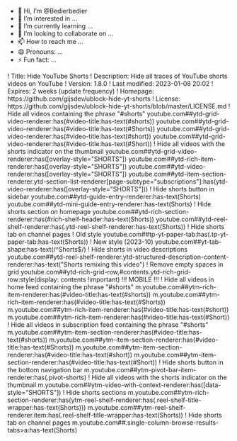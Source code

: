 - 👋 Hi, I’m @Bedierbedier
- 👀 I’m interested in ...
- 🌱 I’m currently learning ...
- 💞️ I’m looking to collaborate on ...
- 📫 How to reach me ...
- 😄 Pronouns: ...
- ⚡ Fun fact: ...

<!---
Bedierbedier/Bedierbedier is a ✨ special ✨ repository because its `README.md` (this file) appears on your GitHub profile.
You can click the Preview link to take a look at your changes.
--->! Title: Hide YouTube Shorts ! Description: Hide all traces of YouTube shorts videos on YouTube ! Version: 1.8.0 ! Last modified: 2023-01-08 20:02 ! Expires: 2 weeks (update frequency) ! Homepage: https://github.com/gijsdev/ublock-hide-yt-shorts ! License: https://github.com/gijsdev/ublock-hide-yt-shorts/blob/master/LICENSE.md ! Hide all videos containing the phrase "#shorts" youtube.com##ytd-grid-video-renderer:has(#video-title:has-text(#shorts)) youtube.com##ytd-grid-video-renderer:has(#video-title:has-text(#Shorts)) youtube.com##ytd-grid-video-renderer:has(#video-title:has-text(#short)) youtube.com##ytd-grid-video-renderer:has(#video-title:has-text(#Short)) ! Hide all videos with the shorts indicator on the thumbnail youtube.com##ytd-grid-video-renderer:has([overlay-style="SHORTS"]) youtube.com##ytd-rich-item-renderer:has([overlay-style="SHORTS"]) youtube.com##ytd-video-renderer:has([overlay-style="SHORTS"]) youtube.com##ytd-item-section-renderer.ytd-section-list-renderer[page-subtype="subscriptions"]:has(ytd-video-renderer:has([overlay-style="SHORTS"])) ! Hide shorts button in sidebar youtube.com##ytd-guide-entry-renderer:has-text(Shorts) youtube.com##ytd-mini-guide-entry-renderer:has-text(Shorts) ! Hide shorts section on homepage youtube.com##ytd-rich-section-renderer:has(#rich-shelf-header:has-text(Shorts)) youtube.com##ytd-reel-shelf-renderer:has(.ytd-reel-shelf-renderer:has-text(Shorts)) ! Hide shorts tab on channel pages ! Old style youtube.com##tp-yt-paper-tab:has(.tp-yt-paper-tab:has-text(Shorts)) ! New style (2023-10) youtube.com##yt-tab-shape:has-text(/^Shorts$/) ! Hide shorts in video descriptions youtube.com##ytd-reel-shelf-renderer.ytd-structured-description-content-renderer:has-text("Shorts remixing this video") ! Remove empty spaces in grid youtube.com##ytd-rich-grid-row,#contents.ytd-rich-grid-row:style(display: contents !important) !!! MOBILE !!! ! Hide all videos in home feed containing the phrase "#shorts" m.youtube.com##ytm-rich-item-renderer:has(#video-title:has-text(#shorts)) m.youtube.com##ytm-rich-item-renderer:has(#video-title:has-text(#Shorts)) m.youtube.com##ytm-rich-item-renderer:has(#video-title:has-text(#short)) m.youtube.com##ytm-rich-item-renderer:has(#video-title:has-text(#Short)) ! Hide all videos in subscription feed containing the phrase "#shorts" m.youtube.com##ytm-item-section-renderer:has(#video-title:has-text(#shorts)) m.youtube.com##ytm-item-section-renderer:has(#video-title:has-text(#Shorts)) m.youtube.com##ytm-item-section-renderer:has(#video-title:has-text(#short)) m.youtube.com##ytm-item-section-renderer:has(#video-title:has-text(#Short)) ! Hide shorts button in the bottom navigation bar m.youtube.com##ytm-pivot-bar-item-renderer:has(.pivot-shorts) ! Hide all videos with the shorts indicator on the thumbnail m.youtube.com##ytm-video-with-context-renderer:has([data-style="SHORTS"]) ! Hide shorts sections m.youtube.com##ytm-rich-section-renderer:has(ytm-reel-shelf-renderer:has(.reel-shelf-title-wrapper:has-text(Shorts))) m.youtube.com##ytm-reel-shelf-renderer.item:has(.reel-shelf-title-wrapper:has-text(Shorts)) ! Hide shorts tab on channel pages m.youtube.com##.single-column-browse-results-tabs>a:has-text(Shorts)

